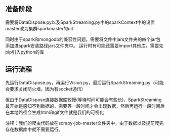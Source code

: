 ## 准备阶段

需要将DataDispose.py以及SparkStreaming.py中的sparkContext中的设置master改为集群sparkmaster的url

同时由于spark和mongodb的兼容性问题，需要将文件中jars文件夹的四个jar包添加进spark安装路径jars文件夹中。
运行时有可能还需要import其他库，需要先pip引入python的库

## 运行流程
先运行DataDispose.py，再运行Vision.py，最后运行SparkStreaming.py（可能会要求关闭防火墙，因为有socket通讯）

但由于DataDispose连接数据库较慢(等待时间可能会有些长)，SparkStreaming最开始是感知不到数据的，需要等一段时间才会出现数据，然后再运行一段时间后在本地路径会生成html和gif文件就是我们的可视化



注释：我们的爬虫代码放在scrapy-job-master文件夹中，由于数据以及提前爬完存在数据库中就不需要运行。

